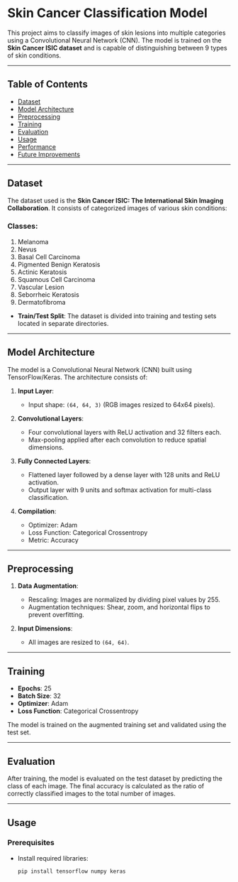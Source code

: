 # Skin Cancer Classification Model

This project aims to classify images of skin lesions into multiple categories using a Convolutional Neural Network (CNN). The model is trained on the **Skin Cancer ISIC dataset** and is capable of distinguishing between 9 types of skin conditions.

---

## Table of Contents
- [Dataset](#dataset)
- [Model Architecture](#model-architecture)
- [Preprocessing](#preprocessing)
- [Training](#training)
- [Evaluation](#evaluation)
- [Usage](#usage)
- [Performance](#performance)
- [Future Improvements](#future-improvements)

---

## Dataset

The dataset used is the **Skin Cancer ISIC: The International Skin Imaging Collaboration**. It consists of categorized images of various skin conditions:

### Classes:
1. Melanoma
2. Nevus
3. Basal Cell Carcinoma
4. Pigmented Benign Keratosis
5. Actinic Keratosis
6. Squamous Cell Carcinoma
7. Vascular Lesion
8. Seborrheic Keratosis
9. Dermatofibroma

- **Train/Test Split**: The dataset is divided into training and testing sets located in separate directories.

---

## Model Architecture

The model is a Convolutional Neural Network (CNN) built using TensorFlow/Keras. The architecture consists of:

1. **Input Layer**:
   - Input shape: `(64, 64, 3)` (RGB images resized to 64x64 pixels).

2. **Convolutional Layers**:
   - Four convolutional layers with ReLU activation and 32 filters each.
   - Max-pooling applied after each convolution to reduce spatial dimensions.

3. **Fully Connected Layers**:
   - Flattened layer followed by a dense layer with 128 units and ReLU activation.
   - Output layer with 9 units and softmax activation for multi-class classification.

4. **Compilation**:
   - Optimizer: Adam
   - Loss Function: Categorical Crossentropy
   - Metric: Accuracy

---

## Preprocessing

1. **Data Augmentation**:
   - Rescaling: Images are normalized by dividing pixel values by 255.
   - Augmentation techniques: Shear, zoom, and horizontal flips to prevent overfitting.

2. **Input Dimensions**:
   - All images are resized to `(64, 64)`.

---

## Training

- **Epochs**: 25
- **Batch Size**: 32
- **Optimizer**: Adam
- **Loss Function**: Categorical Crossentropy

The model is trained on the augmented training set and validated using the test set.

---

## Evaluation

After training, the model is evaluated on the test dataset by predicting the class of each image. The final accuracy is calculated as the ratio of correctly classified images to the total number of images.

---

## Usage

### Prerequisites
- Install required libraries:
  ```bash
  pip install tensorflow numpy keras
